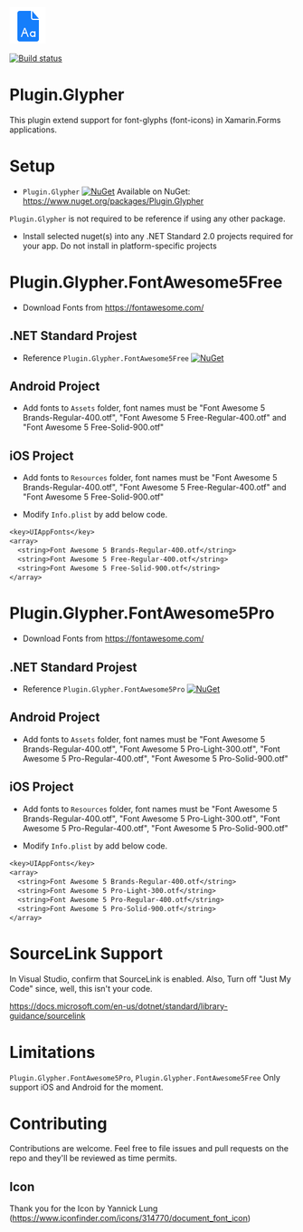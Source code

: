 <img src="screenshots/icon.png" alt="icon" width="64px" >

[![Build status](https://ci.appveyor.com/api/projects/status/t28ovdlfdb1hmoys?svg=true)](https://ci.appveyor.com/project/tmt242001/plugin-glypher)

# Plugin.Glypher
This plugin extend support for font-glyphs (font-icons) in Xamarin.Forms applications.

# Setup

- `Plugin.Glypher` [![NuGet](https://img.shields.io/nuget/v/Plugin.Glypher.svg?label=NuGet)](https://www.nuget.org/packages/Plugin.Glypher/) Available on NuGet: https://www.nuget.org/packages/Plugin.Glypher

`Plugin.Glypher` is not required to be reference if using any other package.
- Install selected nuget(s) into any .NET Standard 2.0 projects required for your app. Do not install in platform-specific projects

# Plugin.Glypher.FontAwesome5Free

- Download Fonts from https://fontawesome.com/

## .NET Standard Projest

- Reference `Plugin.Glypher.FontAwesome5Free` [![NuGet](https://img.shields.io/nuget/v/Plugin.Glypher.FontAwesome5Free.svg?label=NuGet)](https://www.nuget.org/packages/Plugin.Glypher.FontAwesome5Free/)

## Android Project

- Add fonts to `Assets` folder, font names must be "Font Awesome 5 Brands-Regular-400.otf", "Font Awesome 5 Free-Regular-400.otf" and "Font Awesome 5 Free-Solid-900.otf"

## iOS Project

- Add fonts to `Resources` folder, font names must be "Font Awesome 5 Brands-Regular-400.otf", "Font Awesome 5 Free-Regular-400.otf" and "Font Awesome 5 Free-Solid-900.otf"

- Modify `Info.plist` by add below code.

```
<key>UIAppFonts</key>
<array>
  <string>Font Awesome 5 Brands-Regular-400.otf</string>
  <string>Font Awesome 5 Free-Regular-400.otf</string>
  <string>Font Awesome 5 Free-Solid-900.otf</string>
</array>
```

# Plugin.Glypher.FontAwesome5Pro

- Download Fonts from https://fontawesome.com/

## .NET Standard Projest

- Reference `Plugin.Glypher.FontAwesome5Pro` [![NuGet](https://img.shields.io/nuget/v/Plugin.Glypher.FontAwesome5Pro.svg?label=NuGet)](https://www.nuget.org/packages/Plugin.Glypher.FontAwesome5Pro/)

## Android Project

- Add fonts to `Assets` folder, font names must be "Font Awesome 5 Brands-Regular-400.otf", "Font Awesome 5 Pro-Light-300.otf", "Font Awesome 5 Pro-Regular-400.otf", "Font Awesome 5 Pro-Solid-900.otf"

## iOS Project

- Add fonts to `Resources` folder, font names must be "Font Awesome 5 Brands-Regular-400.otf", "Font Awesome 5 Pro-Light-300.otf", "Font Awesome 5 Pro-Regular-400.otf", "Font Awesome 5 Pro-Solid-900.otf"

- Modify `Info.plist` by add below code.

```
<key>UIAppFonts</key>
<array>
  <string>Font Awesome 5 Brands-Regular-400.otf</string>
  <string>Font Awesome 5 Pro-Light-300.otf</string>
  <string>Font Awesome 5 Pro-Regular-400.otf</string>
  <string>Font Awesome 5 Pro-Solid-900.otf</string>
</array>
```

# SourceLink Support

In Visual Studio, confirm that SourceLink is enabled. 
Also, Turn off "Just My Code" since, well, this isn't your code.

https://docs.microsoft.com/en-us/dotnet/standard/library-guidance/sourcelink

# Limitations

`Plugin.Glypher.FontAwesome5Pro`, `Plugin.Glypher.FontAwesome5Free` Only support iOS and Android for the moment. 

# Contributing

Contributions are welcome.  Feel free to file issues and pull requests on the repo and they'll be reviewed as time permits.

## Icon

Thank you for the Icon by Yannick Lung (https://www.iconfinder.com/icons/314770/document_font_icon)
